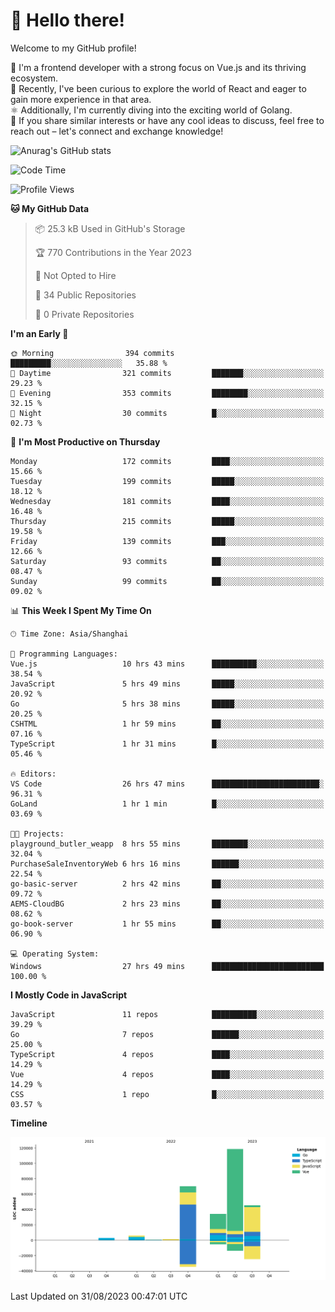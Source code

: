 # 👋 Hello there!

Welcome to my GitHub profile!

🤑 I'm a frontend developer with a strong focus on Vue.js and its thriving ecosystem.    
🌱 Recently, I've been curious to explore the world of React and eager to gain more experience in that area.   
⚛️ Additionally, I'm currently diving into the exciting world of Golang.   
🚀 If you share similar interests or have any cool ideas to discuss, feel free to reach out – let's connect and exchange knowledge!    

![Anurag's GitHub stats](https://github-readme-stats.vercel.app/api?username=huangyul&show_icons=true&&title_color=fff&icon_color=79ff97&text_color=9f9f9f&bg_color=151515&count_private=true)

<!--START_SECTION:waka-->
![Code Time](http://img.shields.io/badge/Code%20Time-410%20hrs%2046%20mins-blue)

![Profile Views](http://img.shields.io/badge/Profile%20Views-0-blue)

**🐱 My GitHub Data** 

> 📦 25.3 kB Used in GitHub's Storage 
 > 
> 🏆 770 Contributions in the Year 2023
 > 
> 🚫 Not Opted to Hire
 > 
> 📜 34 Public Repositories 
 > 
> 🔑 0 Private Repositories 
 > 
**I'm an Early 🐤** 

```text
🌞 Morning                394 commits         █████████░░░░░░░░░░░░░░░░   35.88 % 
🌆 Daytime                321 commits         ███████░░░░░░░░░░░░░░░░░░   29.23 % 
🌃 Evening                353 commits         ████████░░░░░░░░░░░░░░░░░   32.15 % 
🌙 Night                  30 commits          █░░░░░░░░░░░░░░░░░░░░░░░░   02.73 % 
```
📅 **I'm Most Productive on Thursday** 

```text
Monday                   172 commits         ████░░░░░░░░░░░░░░░░░░░░░   15.66 % 
Tuesday                  199 commits         █████░░░░░░░░░░░░░░░░░░░░   18.12 % 
Wednesday                181 commits         ████░░░░░░░░░░░░░░░░░░░░░   16.48 % 
Thursday                 215 commits         █████░░░░░░░░░░░░░░░░░░░░   19.58 % 
Friday                   139 commits         ███░░░░░░░░░░░░░░░░░░░░░░   12.66 % 
Saturday                 93 commits          ██░░░░░░░░░░░░░░░░░░░░░░░   08.47 % 
Sunday                   99 commits          ██░░░░░░░░░░░░░░░░░░░░░░░   09.02 % 
```


📊 **This Week I Spent My Time On** 

```text
🕑︎ Time Zone: Asia/Shanghai

💬 Programming Languages: 
Vue.js                   10 hrs 43 mins      ██████████░░░░░░░░░░░░░░░   38.54 % 
JavaScript               5 hrs 49 mins       █████░░░░░░░░░░░░░░░░░░░░   20.92 % 
Go                       5 hrs 38 mins       █████░░░░░░░░░░░░░░░░░░░░   20.25 % 
CSHTML                   1 hr 59 mins        ██░░░░░░░░░░░░░░░░░░░░░░░   07.16 % 
TypeScript               1 hr 31 mins        █░░░░░░░░░░░░░░░░░░░░░░░░   05.46 % 

🔥 Editors: 
VS Code                  26 hrs 47 mins      ████████████████████████░   96.31 % 
GoLand                   1 hr 1 min          █░░░░░░░░░░░░░░░░░░░░░░░░   03.69 % 

🐱‍💻 Projects: 
playground_butler_weapp  8 hrs 55 mins       ████████░░░░░░░░░░░░░░░░░   32.04 % 
PurchaseSaleInventoryWeb 6 hrs 16 mins       ██████░░░░░░░░░░░░░░░░░░░   22.54 % 
go-basic-server          2 hrs 42 mins       ██░░░░░░░░░░░░░░░░░░░░░░░   09.72 % 
AEMS-CloudBG             2 hrs 23 mins       ██░░░░░░░░░░░░░░░░░░░░░░░   08.62 % 
go-book-server           1 hr 55 mins        ██░░░░░░░░░░░░░░░░░░░░░░░   06.90 % 

💻 Operating System: 
Windows                  27 hrs 49 mins      █████████████████████████   100.00 % 
```

**I Mostly Code in JavaScript** 

```text
JavaScript               11 repos            ██████████░░░░░░░░░░░░░░░   39.29 % 
Go                       7 repos             ██████░░░░░░░░░░░░░░░░░░░   25.00 % 
TypeScript               4 repos             ████░░░░░░░░░░░░░░░░░░░░░   14.29 % 
Vue                      4 repos             ████░░░░░░░░░░░░░░░░░░░░░   14.29 % 
CSS                      1 repo              █░░░░░░░░░░░░░░░░░░░░░░░░   03.57 % 
```



**Timeline**

![Lines of Code chart](https://raw.githubusercontent.com/huangyul/huangyul/main/assets/bar_graph.png)


 Last Updated on 31/08/2023 00:47:01 UTC
<!--END_SECTION:waka-->
